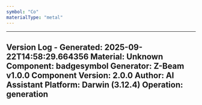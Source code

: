 ```yaml
---
symbol: "Co"
materialType: "metal"
---
```


---
Version Log - Generated: 2025-09-22T14:58:29.664356
Material: Unknown
Component: badgesymbol
Generator: Z-Beam v1.0.0
Component Version: 2.0.0
Author: AI Assistant
Platform: Darwin (3.12.4)
Operation: generation
---